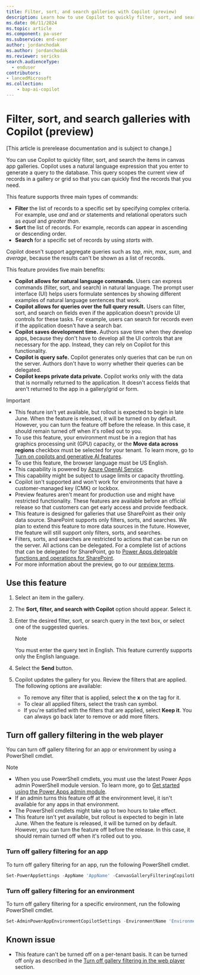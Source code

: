 ```yaml
---
title: Filter, sort, and search galleries with Copilot (preview)
description: Learn how to use Copilot to quickly filter, sort, and search canvas app galleries by using natural language.
ms.date: 06/11/2024
ms.topic: article
ms.component: pa-user
ms.subservice: end-user
author: jordanchodak
ms.author: jordanchodak
ms.reviewer: sericks
search.audienceType: 
  - enduser
contributors:
- lancedMicrosoft
ms.collection: 
    - bap-ai-copilot 
---
```


# Filter, sort, and search galleries with Copilot (preview)

[This article is prerelease documentation and is subject to change.]

You can use Copilot to quickly filter, sort, and search the items in canvas app galleries. Copilot uses a natural language expression that you enter to generate a query to the database. This query scopes the current view of records in a gallery or grid so that you can quickly find the records that you need.

This feature supports three main types of commands:

- **Filter** the list of records to a specific set by specifying complex criteria. For example, use _and_ and _or_ statements and relational operators such as _equal_ and _greater than_.
- **Sort** the list of records. For example, records can appear in ascending or descending order.
- **Search** for a specific set of records by using _starts with_.

Copilot doesn't support aggregate queries such as _top_, _min_, _max_, _sum_, and _average_, because the results can't be shown as a list of records.

This feature provides five main benefits:

- **Copilot allows for natural language commands.** Users can express commands (filter, sort, and search) in natural language. The prompt user interface (UI) helps users formulate sentences by showing different examples of natural language sentences that work.
- **Copilot allows for queries over the full query result.** Users can filter, sort, and search on fields even if the application doesn't provide UI controls for these tasks. For example, users can search for records even if the application doesn't have a search bar.
- **Copilot saves development time.** Authors save time when they develop apps, because they don't have to develop all the UI controls that are necessary for the app. Instead, they can rely on Copilot for this functionality.
- **Copilot is query safe.** Copilot generates only queries that can be run on the server. Authors don't have to worry whether their queries can be delegated. 
- **Copilot keeps private data private.** Copilot works only with the data that is normally returned to the application. It doesn't access fields that aren't returned to the app in a gallery/grid or form.

> [!IMPORTANT]
> - This feature isn't yet available, but rollout is expected to begin in late June. When the feature is released, it will be turned on by default. However, you can turn the feature off before the release. In this case, it should remain turned off when it's rolled out to you.
> - To use this feature, your environment must be in a region that has graphics processing unit (GPU) capacity, or the **Move data across regions** checkbox must be selected for your tenant. To learn more, go to [Turn on copilots and generative AI features](/power-platform/admin/geographical-availability-copilot).
> - To use this feature, the browser language must be US English.
> - This capability is powered by [Azure OpenAI Service](/azure/cognitive-services/openai/overview).
> - This capability might be subject to usage limits or capacity throttling.
> - Copilot isn't supported and won't work for environments that have a customer-managed key (CMK) or lockbox.
> - Preview features aren't meant for production use and might have restricted functionality. These features are available before an official release so that customers can get early access and provide feedback.
> - This feature is designed for galleries that use SharePoint as their only data source. SharePoint supports only filters, sorts, and searches. We plan to extend this feature to more data sources in the future. However, the feature will still support only filters, sorts, and searches.
> - Filters, sorts, and searches are restricted to actions that can be run on the server. All actions can be delegated. For a complete list of actions that can be delegated for SharePoint, go to [Power Apps delegable functions and operations for SharePoint](/connectors/sharepointonline/#power-apps-delegable-functions-and-operations-for-sharepoint).
> - For more information about the preview, go to our [preview terms](https://go.microsoft.com/fwlink/?linkid=2189520).

## Use this feature

1. Select an item in the gallery.
1. The **Sort, filter, and search with Copilot** option should appear. Select it.
1. Enter the desired filter, sort, or search query in the text box, or select one of the suggested queries.

     > [!NOTE]
     > You must enter the query text in English. This feature currently supports only the English language.

1. Select the **Send** button.
1. Copilot updates the gallery for you. Review the filters that are applied. The following options are available:

    - To remove any filter that is applied, select the **x** on the tag for it.
    - To clear all applied filters, select the trash can symbol.
    - If you're satisfied with the filters that are applied, select **Keep it**. You can always go back later to remove or add more filters.

## Turn off gallery filtering in the web player

You can turn off gallery filtering for an app or environment by using a PowerShell cmdlet.

> [!NOTE]
> - When you use PowerShell cmdlets, you must use the latest Power Apps admin PowerShell module version. To learn more, go to [Get started using the Power Apps admin module](/powershell/powerapps/get-started-powerapps-admin).
> - If an admin turns this feature off at the environment level, it isn't available for any apps in that environment.
> - The PowerShell cmdlets might take up to two hours to take effect.
> - This feature isn't yet available, but rollout is expected to begin in late June. When the feature is released, it will be turned on by default. However, you can turn the feature off before the release. In this case, it should remain turned off when it's rolled out to you.

### Turn off gallery filtering for an app

To turn off gallery filtering for an app, run the following PowerShell cmdlet.

```powershell
Set-PowerAppSettings -AppName 'AppName' -CanvasGalleryFilteringCopilotEnabled $false
```

### Turn off gallery filtering for an environment

To turn off gallery filtering for a specific environment, run the following PowerShell cmdlet.

```powershell
Set-AdminPowerAppEnvironmentCopilotSettings -EnvironmentName 'EnvironmentName' -CanvasAppGalleryFilterCopilotEnabled $false
```

## Known issue

- This feature can't be turned off on a per-tenant basis. It can be turned off only as described in the [Turn off gallery filtering in the web player](#turn-off-gallery-filtering-in-the-web-player) section.

